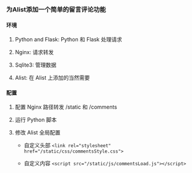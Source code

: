 ### 为Alist添加一个简单的留言评论功能 

#### 环境 

1. Python and Flask: Python 和 Flask 处理请求 

2. Nginx: 请求转发 

3. Sqlite3: 管理数据 

4. Alist: 在 Alist 上添加的当然需要

#### 配置 

1. 配置 Nginx 路径转发 /static 和 /comments 

2. 运行 Python 脚本 

3. 修改 Alist 全局配置 

   - 自定义头部 `<link rel="stylesheet" href="/static/css/commentsStyle.css">` 

   - 自定义内容 `<script src="/static/js/commentsLoad.js"></script>` 

